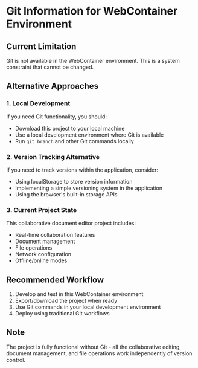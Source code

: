 # Git Information for WebContainer Environment

## Current Limitation
Git is not available in the WebContainer environment. This is a system constraint that cannot be changed.

## Alternative Approaches

### 1. Local Development
If you need Git functionality, you should:
- Download this project to your local machine
- Use a local development environment where Git is available
- Run `git branch` and other Git commands locally

### 2. Version Tracking Alternative
If you need to track versions within the application, consider:
- Using localStorage to store version information
- Implementing a simple versioning system in the application
- Using the browser's built-in storage APIs

### 3. Current Project State
This collaborative document editor project includes:
- Real-time collaboration features
- Document management
- File operations
- Network configuration
- Offline/online modes

## Recommended Workflow
1. Develop and test in this WebContainer environment
2. Export/download the project when ready
3. Use Git commands in your local development environment
4. Deploy using traditional Git workflows

## Note
The project is fully functional without Git - all the collaborative editing, document management, and file operations work independently of version control.
